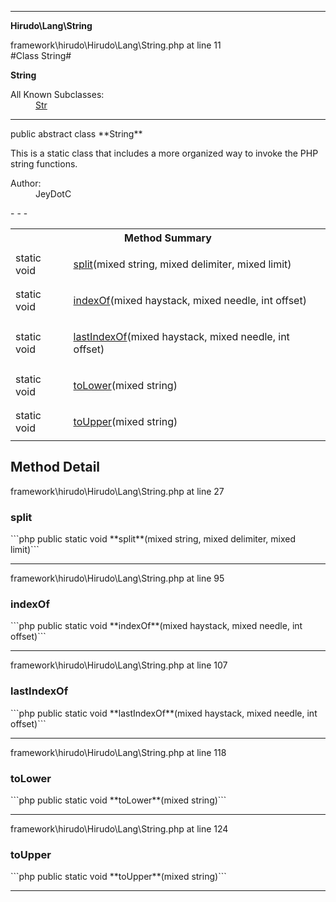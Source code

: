 - - -

**Hirudo\Lang\String**
<div class="location">framework\hirudo\Hirudo\Lang\String.php at line 11</div>
#Class String#

**String**


<dl>
<dt>All Known Subclasses:</dt>
<dd><a href="https://github.com/JeyDotC/Hirudo-docs/blob/master/hirudo/lang/str.html">Str</a> </dd>
</dl>

- - -

<p class="signature">public abstract  class **String**</p>

<div class="comment" id="overview_description"><p>This is a static class that includes a more organized way to invoke
the PHP string functions.</p></div>

<dl>
<dt>Author:</dt>
<dd>JeyDotC</dd>
</dl>
- - -

<table id="summary_method">
<tr><th colspan="2">Method Summary</th></tr>
<tr>
<td class="type">static  void</td>
<td class="description"><p class="name"><a href="#split">split</a>(mixed string, mixed delimiter, mixed limit)</p></td>
</tr>
<tr>
<td class="type">static  void</td>
<td class="description"><p class="name"><a href="#indexOf">indexOf</a>(mixed haystack, mixed needle, int offset)</p></td>
</tr>
<tr>
<td class="type">static  void</td>
<td class="description"><p class="name"><a href="#lastIndexOf">lastIndexOf</a>(mixed haystack, mixed needle, int offset)</p></td>
</tr>
<tr>
<td class="type">static  void</td>
<td class="description"><p class="name"><a href="#toLower">toLower</a>(mixed string)</p></td>
</tr>
<tr>
<td class="type">static  void</td>
<td class="description"><p class="name"><a href="#toUpper">toUpper</a>(mixed string)</p></td>
</tr>
</table>

<h2 id="detail_method">Method Detail</h2>
<div class="location">framework\hirudo\Hirudo\Lang\String.php at line 27</div>
<h3 id="split()">split</h3>
```php
public static  void **split**(mixed string, mixed delimiter, mixed limit)```
<div class="details">
</div>

- - -

<div class="location">framework\hirudo\Hirudo\Lang\String.php at line 95</div>
<h3 id="indexOf()">indexOf</h3>
```php
public static  void **indexOf**(mixed haystack, mixed needle, int offset)```
<div class="details">
</div>

- - -

<div class="location">framework\hirudo\Hirudo\Lang\String.php at line 107</div>
<h3 id="lastIndexOf()">lastIndexOf</h3>
```php
public static  void **lastIndexOf**(mixed haystack, mixed needle, int offset)```
<div class="details">
</div>

- - -

<div class="location">framework\hirudo\Hirudo\Lang\String.php at line 118</div>
<h3 id="toLower()">toLower</h3>
```php
public static  void **toLower**(mixed string)```
<div class="details">
</div>

- - -

<div class="location">framework\hirudo\Hirudo\Lang\String.php at line 124</div>
<h3 id="toUpper()">toUpper</h3>
```php
public static  void **toUpper**(mixed string)```
<div class="details">
</div>

- - -

